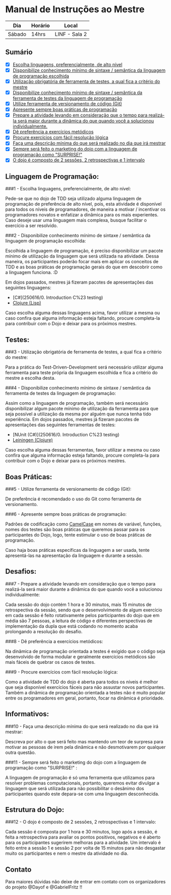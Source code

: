 # Manual de Instruções ao Mestre

| Dia    | Horário | Local         |
| ------ |-------- | ------------- |
| Sábado | 14hrs   | LINF - Sala 2 |

## Sumário

- [x] [Escolha linguagens, preferencialmente, de alto nível](#1)
- [x] [Disponibilize conhecimento mínimo de sintaxe / semântica da linguagem de programação escolhida](#2)
- [x] [Utilização obrigatória de ferramenta de testes, a qual fica a critério do mestre](#3)
- [x] [Disponibilize conhecimento mínimo de sintaxe / semântica da ferramenta de testes da 
      linguagem de programação](#4)
- [x] [Utilize ferramenta de versionamento de código (Git)](#5)
- [x] [Apresente sempre boas práticas de programação](#6)
- [x] [Prepare a atividade levando em consideração que o tempo para realizá-la será maior durante a dinâmica do que quando você
	a solucionou individualmente.](#7)
- [x] [Dê preferência a exercícios metódicos](#8)
- [x] [Procure exercícios com fácil resolução lógica](#9)
- [x] [Faça uma descrição mínima do que será realizado no dia que irá mestrar](#10)
- [x] [Sempre será feito o marketing do dojo com a linguagem de programação como "SURPRISE!"](#11)
- [x] [O dojo é composto de 2 sessões, 2 retrospectivas e 1 intervalo](#12)

## Linguagem de Programação: 

<a name="1">
###1 - Escolha linguagens, preferencialmente, de alto nível: </br>

Pede-se que no dojo de TDD seja utilizado alguma linguagem de programação de preferência de alto nível, 
pois, esta atividade é disponível para todos os níveis de programadores, de maneira a motivar / incentivar os 
programadores novatos e enfatizar a dinâmica para os mais experientes. Caso deseje usar uma linguagem mais complexa,
busque facilitar o exercício a ser resolvido.
</a>

<a name="2">
###2 - Disponibilize conhecimento mínimo de sintaxe / semântica da linguagem de programação escolhida: </br>

Escolhida a linguagem de programação, é preciso disponibilizar um pacote mínimo de utilização da 
linguagem que será utilizada na atividade. Dessa maneira, os participantes poderão focar mais em aplicar os conceitos de TDD e
as boas práticas de programação gerais do que em descobrir como a linguagem funciona. :D
	
Em dojos passados, mestres já fizeram pacotes de apresentações das seguintes linguagens:
- [C#](250616/0. Introduction C%23 testing)
- [Clojure (Lisp)](090716/doc/intro.md)

Caso escolha alguma dessas linguagens acima, favor utilizar a mesma ou caso confira que alguma informação 
esteja faltando, procure completa-la para contribuir com o Dojo e deixar para os próximos mestres.
</a>

## Testes: 

<a name="3">
###3 - Utilização obrigatória de ferramenta de testes, a qual fica a critério do mestre: </br>

Para a prática do Test-Driven-Development será necessário utilizar alguma ferramenta para teste própria da 
linguagem escolhida e fica a critério do mestre a escolha desta.
</a>	
	
<a name="4">
###4 - Disponibilize conhecimento mínimo de sintaxe / semântica da ferramenta de testes da linguagem de programação:</br>

Assim como a linguagem de programação, também será necessário disponibilizar algum pacote mínimo de utilização 
da ferramenta para que seja possível a utilização da mesma por alguém que nunca tenha tido experiência.
Em dojos passados, mestres já fizeram pacotes de apresentações das seguintes ferramentas de testes:
	
- [NUnit (C#)](250616/0. Introduction C%23 testing)
- [Leiningen (Clojure)](090716/doc/intro.md)

Caso escolha alguma dessas ferramentas, favor utilizar a mesma ou caso confira que alguma informação 
esteja faltando, procure completa-la para contribuir com o Dojo e deixar para os próximos mestres.
</a>

## Boas Práticas:

<a name="5">
###5 - Utilize ferramenta de versionamento de código (Git):</br>

De preferência é recomendado o uso do Git como ferramenta de versionamento.
</a>

<a name="6">
###6 - Apresente sempre boas práticas de programação:</br>

Padrões de codificação como [CamelCase](https://en.wikipedia.org/wiki/CamelCase) em nomes de variável, funções, nomes dos testes são boas práticas que 
queremos passar para os participantes do Dojo, logo, tente estimular o uso de boas práticas de programação.

Caso haja boas práticas específicas da linguagem a ser usada, tente apresentá-las na apresentação da linguagem e durante a sessão.
</a>

## Desafios:

<a name="7">

###7 - Prepare a atividade levando em consideração que o tempo para realizá-la será maior durante a dinâmica do que quando você a solucionou individualmente:</br>

Cada sessão do dojo contém 1 hora e 30 minutos, mais 15 minutos de retrospectiva da sessão, sendo que o 
desenvolvimento de algum exercício em cada sessão é feito rotativamente pelos participantes do dojo que 
em média são 7 pessoas, a leitura de código e diferentes perspectivas de implementação da dupla que está 
codando no momento acaba prolongando a resolução do desafio.
</a>

<a name="8">
###8 - Dê preferência a exercícios metódicos:</br>

Na dinâmica de programação orientada a testes é exigido que o código seja desenvolvido de forma modular 
e geralmente exercícios metódicos são mais fáceis de quebrar os casos de testes.
</a>

<a name="9">
###9 - Procure exercícios com fácil resolução lógica:</br>

Como a atividade de TDD do dojo é aberta para todos os níveis é melhor que seja disponível exercícios 
fáceis para não assustar novos participantes. Também a dinâmica de programação orientada a testes não é 
muito popular entre os programadores em geral, portanto, focar na dinâmica é prioridade.
</a>

## Informativos:

<a name="10">
###10 - Faça uma descrição mínima do que será realizado no dia que irá mestrar:</br>

Descreva por alto o que será feito mas mantendo um teor de surpresa para motivar as pessoas de irem pela 
dinâmica e não desmotivarem por qualquer outra questão.
</a>

<a name="11">
###11 - Sempre será feito o marketing do dojo com a linguagem de programação como "SURPRISE!" : </br>

A linguagem de programação é só uma ferramenta que utilizamos para resolver problemas computacionais, portanto, 
queremos evitar divulgar a linguagem que será utilizada para não possibilitar o desânimo dos participantes quando 
este depara-se com uma linguagem desconhecida.
</a>

## Estrutura do Dojo:

<a name="12">
###12 - O dojo é composto de 2 sessões, 2 retrospectivas e 1 intervalo:</br>

Cada sessão é composta por 1 hora e 30 minutos, logo após a sessão, é feita a retrospectiva para avaliar 
os pontos positivos, negativos e é aberto para os participantes sugerirem melhoras para a atividade. Um intervalo 
é feito entre a sessão 1 e sessão 2 por volta de 15 minutos para não desgastar muito os participantes e nem o mestre 
da atividade no dia.
</a>

## Contato

Para maiores dúvidas não deixe de entrar em contato com os organizadores do projeto @Dayof e @GabrielFritz !! 
